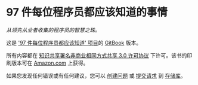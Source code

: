# 97 件每位程序员都应该知道的事情

*从领先从业者收集的程序员的智慧之珠。*

这是 ['97 件每位程序员都应该知道' 项目](http://programmer.97things.oreilly.com/wiki/index.php/97_Things_Every_Programmer_Should_Know)的 [GitBook](https://www.gitbook.io) 版本。

所有内容都在 [知识共享署名非商业相同方式共享 3.0 许可协议](http://creativecommons.org/licenses/by-nc-sa/3.0/) 下许可。该书的印刷版本可在 [Amazon.com](http://www.amazon.com/Things-Every-Programmer-Should-Know/dp/0596809484) 上获得。

如果您发现任何错误或有任何建议，您可以 [创建问题](https://github.com/97-things/97-things-every-programmer-should-know/issues) 或 [提交请求](https://github.com/97-things/97-things-every-programmer-should-know/pulls) 到 [存储库](https://github.com/97-things/97-things-every-programmer-should-know)。
